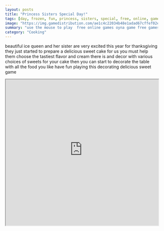 ```yaml
---
layout: posts
title: "Princess Sisters Special Day!"
tags: [day, frozen, fun, princess, sisters, special, free, online, games, oyna, game, free, games, play, play, games]
image: "https://img.gamedistribution.com/ae1c4c22034b48e1adad67cffef02e1b.jpg"
summary: "use the mouse to play  free online games oyna game free games play play games"
category: "Cooking"
---
```


beautiful ice queen and her sister are very excited this year for thanksgiving they just started to prepare a delicious sweet cake for us you must help them choose the tastiest flavor and cream there is and decor with various choices of sweets for your cake then you can start to decorate the table with all the food you like have fun playing this decorating delicious sweet game

<iframe width="100%" height="480px;" src="https://html5.gamedistribution.com/ae1c4c22034b48e1adad67cffef02e1b/"></iframe>